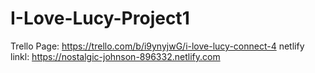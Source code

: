 # I-Love-Lucy-Project1
Trello Page: https://trello.com/b/i9ynyjwG/i-love-lucy-connect-4
netlify linkl: https://nostalgic-johnson-896332.netlify.com